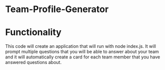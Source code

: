 # Team-Profile-Generator

# Functionality
This code will create an application that will run with node index.js. It will prompt multiple questions 
that you will be able to answer about your team and it will automatically create a card for each team
member that you have answered questions about.